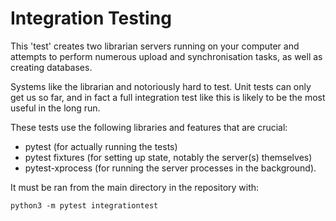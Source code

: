 Integration Testing
===================

This 'test' creates two librarian servers running on your computer and attempts to
perform numerous upload and synchronisation tasks, as well as creating databases.

Systems like the librarian and notoriously hard to test. Unit tests can only get us
so far, and in fact a full integration test like this is likely to be the most
useful in the long run.

These tests use the following libraries and features that are crucial:

- pytest (for actually running the tests)
- pytest fixtures (for setting up state, notably the server(s) themselves)
- pytest-xprocess (for running the server processes in the background).

It must be ran from the main directory in the repository with:

```
python3 -m pytest integrationtest
```